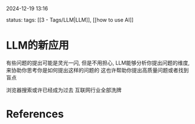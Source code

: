 2024-12-19    13:16

status: 
tags: [[3 - Tags/LLM|LLM]], [[how to use AI]]


# LLM的新应用

有些问题的提出可能是灵光一闪, 但是不用担心, LLM能够分析你提出问题的维度, 来协助你思考你是如何提出这样的问题的
这也许帮助你提出高质量问题或者找到盲点

浏览器搜索或许已经成为过去
互联网行业全部洗牌

# References
